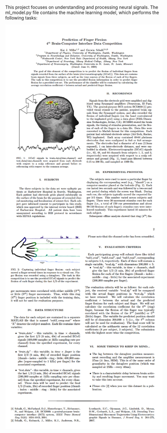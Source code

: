 This project focuses on understanding and processing neural signals. The ml_model.py file contains the machine learning model, which performs the following tasks:

![alt text](images/bci2.png)
![alt text](images/bci1.png)
